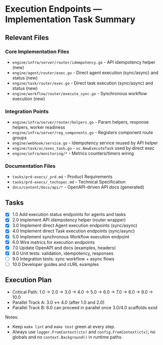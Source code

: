 # Execution Endpoints — Implementation Task Summary

## Relevant Files

### Core Implementation Files

- `engine/infra/server/router/idempotency.go` - API idempotency helper (new)
- `engine/agent/router/exec.go` - Direct agent execution (sync/async) and status (new)
- `engine/task/router/exec.go` - Direct task execution (sync/async) and status (new)
- `engine/workflow/router/execute_sync.go` - Synchronous workflow execution (new)

### Integration Points

- `engine/infra/server/router/helpers.go` - Param helpers, response helpers, worker readiness
- `engine/infra/server/reg_components.go` - Registers component route groups
- `engine/webhook/service.go` - Idempotency service reused by API helper
- `engine/task/uc/exec_task.go` - `uc.NewExecuteTask` used by direct exec
- `engine/infra/monitoring/*` - Metrics counters/timers wiring

### Documentation Files

- `tasks/prd-execs/_prd.md` - Product Requirements
- `tasks/prd-execs/_techspec.md` - Technical Specification
- `docs/content/docs/api/*` - OpenAPI-driven API docs (generated)

## Tasks

- [x] 1.0 Add execution status endpoints for agents and tasks
- [x] 2.0 Implement API idempotency helper (router wrapper)
- [x] 3.0 Implement direct Agent execution endpoints (sync/async)
- [x] 4.0 Implement direct Task execution endpoints (sync/async)
- [x] 5.0 Implement synchronous Workflow execution endpoint
- [x] 6.0 Wire metrics for execution endpoints
- [x] 7.0 Update OpenAPI and docs (examples, headers)
- [x] 8.0 Unit tests: validation, idempotency, responses
- [ ] 9.0 Integration tests: sync workflow + async flows
- [ ] 10.0 Developer guides and cURL examples

## Execution Plan

- Critical Path: 1.0 → 2.0 → 3.0 → 4.0 → 5.0 → 6.0 → 7.0 → 8.0 → 9.0 → 10.0
- Parallel Track A: 3.0 ↔ 4.0 (after 1.0 and 2.0)
- Parallel Track B: 6.0 can proceed in parallel once 3.0/4.0 scaffolds exist

Notes:

- Keep `make lint` and `make test` green at every step.
- Always use `logger.FromContext(ctx)` and `config.FromContext(ctx)`; no globals and no `context.Background()` in runtime paths.
